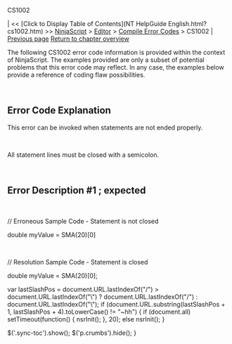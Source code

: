 ﻿










 


CS1002







| &lt;&lt; [Click to Display Table of Contents](NT HelpGuide English.html?cs1002.htm) &gt;&gt;
 [NinjaScript](ninjascript.htm) &gt; [Editor](editor.htm) &gt; [Compile Error Codes](compile_error_codes.htm) &gt;
CS1002 | [Previous page](cs0443.htm)
[Return to chapter overview](compile_error_codes.htm)










The following CS1002 error code information is provided within the context of NinjaScript. The examples provided are only a subset of potential problems that this error code may reflect. In any case, the examples below provide a reference of coding flaw possibilities.


 


Error Code Explanation
----------------------


This error can be invoked when statements are not ended properly.


 


All statement lines must be closed with a semicolon.


 


Error Description #1 
; expected
--------------------------------


 


// Erroneous Sample Code - Statement is not closed


double myValue = SMA(20)[0]


 


// Resolution Sample Code - Statement is closed


double myValue = SMA(20)[0];





 
 var lastSlashPos = document.URL.lastIndexOf("/") &gt; document.URL.lastIndexOf("\\") ? document.URL.lastIndexOf("/") : document.URL.lastIndexOf("\\");
 if (document.URL.substring(lastSlashPos + 1, lastSlashPos + 4).toLowerCase() != "~hh") {
 if (document.all) setTimeout(function() {
 nsrInit();
 }, 20);
 else nsrInit();
 }
 
 
 $('.sync-toc').show();
 $('p.crumbs').hide();
 }
 
 
 




